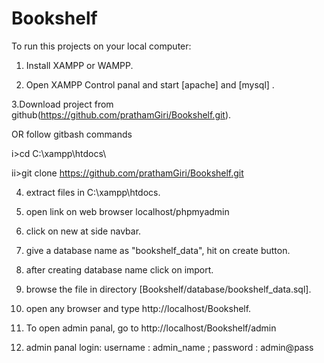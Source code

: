 # Bookshelf

To run this projects on your local computer:
1. Install XAMPP or WAMPP.

2. Open XAMPP Control panal and start [apache] and [mysql] .

3.Download project from github(https://github.com/prathamGiri/Bookshelf.git).

  OR follow gitbash commands

  i>cd C:\\xampp\htdocs\

  ii>git clone https://github.com/prathamGiri/Bookshelf.git
  
4. extract files in C:\xampp\htdocs.

5. open link on web browser localhost/phpmyadmin

6. click on new at side navbar.

7. give a database name as "bookshelf_data", hit on create button.

8. after creating database name click on import.

9. browse the file in directory [Bookshelf/database/bookshelf_data.sql].

10. open any browser and type http://localhost/Bookshelf.

11. To open admin panal, go to http://localhost/Bookshelf/admin

12. admin panal login: username : admin_name ; password : admin@pass


